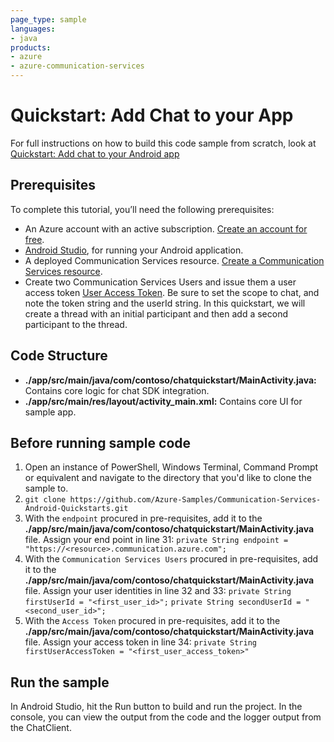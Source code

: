 ```yaml
---
page_type: sample
languages:
- java
products:
- azure
- azure-communication-services
---
```


# Quickstart: Add Chat to your App

For full instructions on how to build this code sample from scratch, look at [Quickstart: Add chat to your Android app](https://docs.microsoft.com/azure/communication-services/quickstarts/chat/get-started?pivots=programming-language-android)

## Prerequisites

To complete this tutorial, you’ll need the following prerequisites:

- An Azure account with an active subscription. [Create an account for free](https://azure.microsoft.com/free/?WT.mc_id=A261C142F). 
- [Android Studio](https://developer.android.com/studio), for running your Android application.
- A deployed Communication Services resource. [Create a Communication Services resource](https://docs.microsoft.com/azure/communication-services/quickstarts/create-communication-resource).
- Create two Communication Services Users and issue them a user access token [User Access Token](https://docs.microsoft.com/azure/communication-services/quickstarts/access-tokens). Be sure to set the scope to chat, and note the token string and the userId string. In this quickstart, we will create a thread with an initial participant and then add a second participant to the thread.

## Code Structure

- **./app/src/main/java/com/contoso/chatquickstart/MainActivity.java:** Contains core logic for chat SDK integration.
- **./app/src/main/res/layout/activity_main.xml:** Contains core UI for sample app.


## Before running sample code

1. Open an instance of PowerShell, Windows Terminal, Command Prompt or equivalent and navigate to the directory that you'd like to clone the sample to.
2. `git clone https://github.com/Azure-Samples/Communication-Services-Android-Quickstarts.git` 
3. With the `endpoint` procured in pre-requisites, add it to the **./app/src/main/java/com/contoso/chatquickstart/MainActivity.java** file. Assign your end point in line 31:
```private String endpoint = "https://<resource>.communication.azure.com";```
4. With the `Communication Services Users` procured in pre-requisites, add it to the **./app/src/main/java/com/contoso/chatquickstart/MainActivity.java** file. Assign your user identities in line 32 and 33:
```private String firstUserId = "<first_user_id>";```
```private String secondUserId = "<second_user_id>";```
5. With the `Access Token` procured in pre-requisites, add it to the **./app/src/main/java/com/contoso/chatquickstart/MainActivity.java** file. Assign your access token in line 34:
```private String firstUserAccessToken = "<first_user_access_token>"```

## Run the sample

In Android Studio, hit the Run button to build and run the project. In the console, you can view the output from the code and the logger output from the ChatClient.